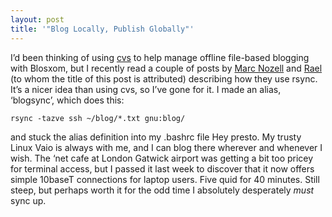 ```yaml
---
layout: post
title: '"Blog Locally, Publish Globally"'
---
```



I’d been thinking of using [cvs](http://www.cvshome.org/) to help manage offline file-based blogging with Blosxom, but I recently read a couple of posts by [Marc Nozell](http://www.nozell.com/cgi/blosxom/2002/Mar/5#syncing-blog) and [Rael](http://saladwithsteve.com/osx/2002_02_01_archive.html#9710921) (to whom the title of this post is attributed) describing how they use rsync. It’s a nicer idea than using cvs, so I’ve gone for it. I made an alias, ‘blogsync’, which does this:

```
rsync -tazve ssh ~/blog/*.txt gnu:blog/
```

and stuck the alias definition into my .bashrc file Hey presto. My trusty Linux Vaio is always with me, and I can blog there wherever and whenever I wish. The ‘net cafe at London Gatwick airport was getting a bit too pricey for terminal access, but I passed it last week to discover that it now offers simple 10baseT connections for laptop users. Five quid for 40 minutes. Still steep, but perhaps worth it for the odd time I absolutely desperately *must* sync up.


